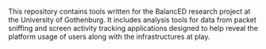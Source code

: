 This repository contains tools written for the BalancED research project at the University of Gothenburg. It includes analysis tools for data from packet sniffing and screen activity tracking applications designed to help reveal the platform usage of users along with the infrastructures at play.
